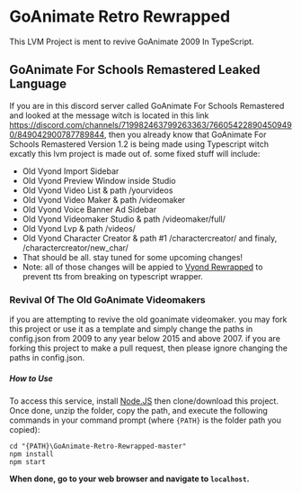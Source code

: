 # GoAnimate Retro Rewrapped
This LVM Project is ment to revive GoAnimate 2009 In TypeScript.
## GoAnimate For Schools Remastered Leaked Language
If you are in this discord server called GoAnimate For Schools Remastered and looked at the message witch is located in this link https://discord.com/channels/719982463799263363/766054228904509490/849042900787789844, then you already know that GoAnimate For Schools Remastered Version 1.2 is being made using Typescript witch excatly this lvm project is made out of. some fixed stuff will include:

- Old Vyond Import Sidebar
- Old Vyond Preview Window inside Studio
- Old Vyond Video List & path /yourvideos
- Old Vyond Video Maker & path /videomaker
- Old Vyond Voice Banner Ad Sidebar
- Old Vyond Videomaker Studio & path /videomaker/full/
- Old Vyond Lvp & path /videos/
- Old Vyond Character Creator & path #1 /charactercreator/ and finaly, /charactercreator/new_char/
- That should be all. stay tuned for some upcoming changes!
- Note: all of those changes will be appied to <a href="https://github.com/josephcrosmanplays532/Vyond-Rewrapped">Vyond Rewrapped</a> to prevent tts from breaking on typescript wrapper.

### Revival Of The Old GoAnimate Videomakers
if you are attempting to revive the old goanimate videomaker. you may fork this project or use it as a template and simply change the paths in config.json from 2009 to any year below 2015 and above 2007. if you are forking this project to make a pull request, then please ignore changing the paths in config.json.
##### How to Use
To access this service, install [Node.JS](https://nodejs.org/en/) then clone/download this project.	Once done, unzip the folder, copy the path, and execute the following commands in your command prompt (where `{PATH}` is the folder path you copied):
```console
cd "{PATH}\GoAnimate-Retro-Rewrapped-master"
npm install
npm start
```
**When done, go to your web browser and navigate to `localhost`.**

